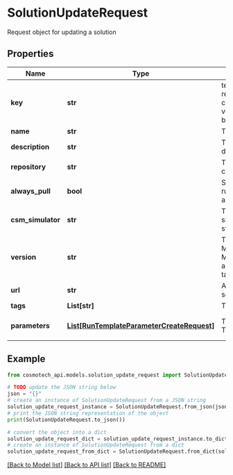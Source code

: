 # SolutionUpdateRequest

Request object for updating a solution

## Properties

Name | Type | Description | Notes
------------ | ------------- | ------------- | -------------
**key** | **str** | technical key for resource name convention and version grouping. Must be unique | [optional] 
**name** | **str** | The Solution name | [optional] 
**description** | **str** | The Solution description | [optional] 
**repository** | **str** | The registry repository containing the image | [optional] 
**always_pull** | **bool** | Set to true if the runtemplate wants to always pull the image | [optional] [default to False]
**csm_simulator** | **str** | The main Cosmo Tech simulator name used in standard Run Template | [optional] 
**version** | **str** | The Solution version MAJOR.MINOR.PATCH. Must be aligned with an existing repository tag | [optional] 
**url** | **str** | An optional URL link to solution page | [optional] 
**tags** | **List[str]** | The list of tags | [optional] 
**parameters** | [**List[RunTemplateParameterCreateRequest]**](RunTemplateParameterCreateRequest.md) | The list of Run Template Parameters | [optional] [default to []]

## Example

```python
from cosmotech_api.models.solution_update_request import SolutionUpdateRequest

# TODO update the JSON string below
json = "{}"
# create an instance of SolutionUpdateRequest from a JSON string
solution_update_request_instance = SolutionUpdateRequest.from_json(json)
# print the JSON string representation of the object
print(SolutionUpdateRequest.to_json())

# convert the object into a dict
solution_update_request_dict = solution_update_request_instance.to_dict()
# create an instance of SolutionUpdateRequest from a dict
solution_update_request_from_dict = SolutionUpdateRequest.from_dict(solution_update_request_dict)
```
[[Back to Model list]](../README.md#documentation-for-models) [[Back to API list]](../README.md#documentation-for-api-endpoints) [[Back to README]](../README.md)


